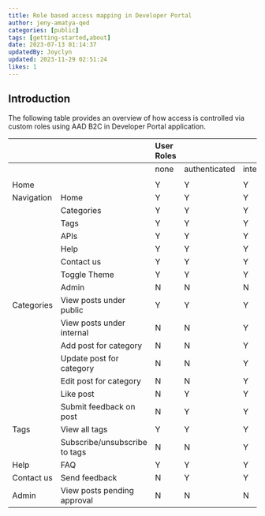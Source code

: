 ```yaml
---
title: Role based access mapping in Developer Portal
author: jeny-amatya-qed
categories: [public]
tags: [getting-started,about]
date: 2023-07-13 01:14:37 
updatedBy: Joyclyn
updated: 2023-11-29 02:51:24 
likes: 1
---
```


## Introduction
The following table provides an overview of how access is controlled via custom roles using AAD B2C in Developer Portal application. 


| | |User Roles| | | | |
|:----|:----|:----|:----|:----|:----|:----|
| | |none|authenticated|internal|moderator_general|administrator|
| | | | | | | |
|Home| |Y|Y|Y|Y|Y|
|Navigation|Home|Y|Y|Y|Y|Y|
| |Categories|Y|Y|Y|Y|Y|
| |Tags|Y|Y|Y|Y|Y|
| |APIs|Y|Y|Y|Y|Y|
| |Help|Y|Y|Y|Y|Y|
| |Contact us|Y|Y|Y|Y|Y|
| |Toggle Theme|Y|Y|Y|Y|Y|
| |Admin|N|N|N|N|Y|
|Categories|View posts under public|Y|Y|Y|Y|Y|
| |View posts under internal|N|N|Y|Y|Y|
||Add  post for category|N|N|Y|Y|Y|
| |Update  post for category|N|N|Y|Y|Y|
| |Edit  post for category|N|N |Y|Y|Y|
| |Like post|N|Y|Y|Y|Y|
| |Submit feedback on post|N|Y|Y|Y|Y|
|Tags|View all tags|Y|Y|Y|Y|Y|
| |Subscribe/unsubscribe to tags|N|N|Y|Y|Y|
|Help|FAQ|Y|Y|Y|Y|Y|
|Contact us|Send feedback|N|Y|Y|Y|Y|
|Admin|View posts pending approval|N|N|N|N|Y|